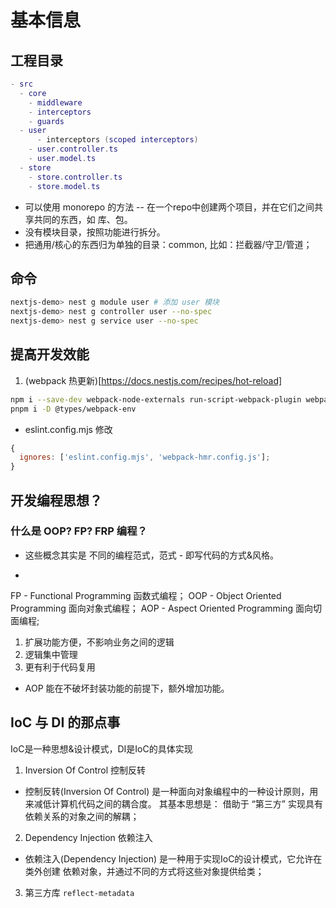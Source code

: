# 基本信息

## 工程目录

```lua
- src
  - core
    - middleware
    - interceptors
    - guards
  - user
      - interceptors (scoped interceptors)
    - user.controller.ts
    - user.model.ts
  - store
    - store.controller.ts
    - store.model.ts
```

- 可以使用 monorepo 的方法 -- 在一个repo中创建两个项目，并在它们之间共享共同的东西，如 库、包。
- 没有模块目录，按照功能进行拆分。
- 把通用/核心的东西归为单独的目录：common, 比如：拦截器/守卫/管道；

## 命令

```sh
nextjs-demo> nest g module user # 添加 user 模块
nextjs-demo> nest g controller user --no-spec
nextjs-demo> nest g service user --no-spec
```

## 提高开发效能

1. (webpack 热更新)[https://docs.nestjs.com/recipes/hot-reload]

```sh
npm i --save-dev webpack-node-externals run-script-webpack-plugin webpack
pnpm i -D @types/webpack-env
```

- eslint.config.mjs 修改

```js
{
  ignores: ['eslint.config.mjs', 'webpack-hmr.config.js'];
}
```

## 开发编程思想？

### 什么是 OOP? FP? FRP 编程？

- 这些概念其实是 不同的编程范式，范式 - 即写代码的方式&风格。

*

FP - Functional Programming 函数式编程；
OOP - Object Oriented Programming 面向对象式编程；
AOP - Aspect Oriented Programming 面向切面编程;

1. 扩展功能方便，不影响业务之间的逻辑
2. 逻辑集中管理
3. 更有利于代码复用

- AOP 能在不破坏封装功能的前提下，额外增加功能。

## IoC 与 DI 的那点事

IoC是一种思想&设计模式，DI是IoC的具体实现

1. Inversion Of Control 控制反转

- 控制反转(Inversion Of Control) 是一种面向对象编程中的一种设计原则，用来减低计算机代码之间的耦合度。 其基本思想是： 借助于 “第三方” 实现具有依赖关系的对象之间的解耦；

2. Dependency Injection 依赖注入

- 依赖注入(Dependency Injection) 是一种用于实现IoC的设计模式，它允许在类外创建
  依赖对象，并通过不同的方式将这些对象提供给类；

3. 第三方库 `reflect-metadata`
